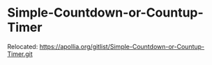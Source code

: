# Simple-Countdown-or-Countup-Timer
Relocated: https://apollia.org/gitlist/Simple-Countdown-or-Countup-Timer.git
